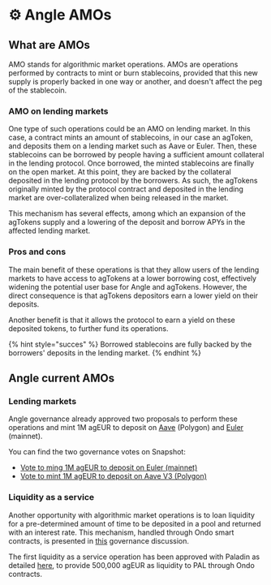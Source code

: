 # ⚙️ Angle AMOs

## What are AMOs

AMO stands for algorithmic market operations. AMOs are operations performed by contracts to mint or burn stablecoins, provided that this new supply is properly backed in one way or another, and doesn't affect the peg of the stablecoin. 

### AMO on lending markets

One type of such operations could be an AMO on lending market. In this case, a contract mints an amount of stablecoins, in our case an agToken, and deposits them on a lending market such as Aave or Euler. Then, these stablecoins can be borrowed by people having a sufficient amount collateral in the lending protocol. Once borrowed, the minted stablecoins are finally on the open market. At this point, they are backed by the collateral deposited in the lending protocol by the borrowers. As such, the agTokens originally minted by the protocol contract and deposited in the lending market are over-collateralized when being released in the market. 

This mechanism has several effects, among which an expansion of the agTokens supply and a lowering of the deposit and borrow APYs in the affected lending market. 

### Pros and cons

The main benefit of these operations is that they allow users of the lending markets to have access to agTokens at a lower borrowing cost, effectively widening the potential user base for Angle and agTokens. However, the direct consequence is that agTokens depositors earn a lower yield on their deposits. 

Another benefit is that it allows the protocol to earn a yield on these deposited tokens, to further fund its operations. 

{% hint style="succes" %} 
Borrowed stablecoins are fully backed by the borrowers' deposits in the lending market. 
{% endhint %}

## Angle current AMOs

### Lending markets

Angle governance already approved two proposals to perform these operations and mint 1M agEUR to deposit on [Aave](https://app.aave.com/reserve-overview/?underlyingAsset=0xe0b52e49357fd4daf2c15e02058dce6bc0057db4&marketName=proto_polygon_v3) (Polygon) and [Euler](https://app.euler.finance/market/0x1a7e4e63778b4f12a199c062f3efdd288afcbce8) (mainnet). 

You can find the two governance votes on Snapshot: 
- [Vote to ming 1M agEUR to deposit on Euler (mainnet)](https://snapshot.org/#/anglegovernance.eth/proposal/0x638081b3e21f6fee55927be543097811f192da9a6ee9fe754bd9c8309b4bd798)
- [Vote to mint 1M agEUR to deposit on Aave V3 (Polygon)](https://snapshot.org/#/anglegovernance.eth/proposal/0xbcc1c41a0225446b41fc86870e01356f89d672fb4c6d7214beba90b1138f410d)



### Liquidity as a service

Another opportunity with algorithmic market operations is to loan liquidity for a pre-determined amount of time to be deposited in a pool and returned with an interest rate. This mechanism, handled through Ondo smart contracts, is presented in [this](https://gov.angle.money/t/proposal-angle-ondo-liquidity-as-a-service-program/320) governance discussion.

The first liquidity as a service operation has been approved with Paladin as detailed [here](https://gov.angle.money/t/liquidity-as-a-service-partnership-with-paladin/322), to provide 500,000 agEUR as liquidity to PAL through Ondo contracts. 